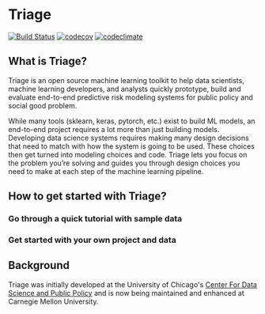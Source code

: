 # Triage

[![Build Status](https://travis-ci.org/dssg/triage.svg?branch=master)](https://travis-ci.org/dssg/triage)
[![codecov](https://codecov.io/gh/dssg/triage/branch/master/graph/badge.svg)](https://codecov.io/gh/dssg/triage)
[![codeclimate](https://codeclimate.com/github/dssg/triage.png)](https://codeclimate.com/github/dssg/triage)


## What is Triage?

Triage is an open source machine learning toolkit to help data scientists, machine learning developers, and analysts quickly prototype, build and evaluate end-to-end predictive risk modeling systems for public policy and social good problem.

While many tools (sklearn, keras, pytorch, etc.) exist to build ML models, an end-to-end project requires a lot more than just building models. Developing data science systems requires making many design decisions that need to match with how the system is going to be used. These choices then get turned into modeling choices and code. Triage lets you focus on the problem you’re solving and guides you through design choices you need to make at each step of the machine learning pipeline.

## How to get started with Triage?

### Go through a quick tutorial with sample data

### Get started with your own project and data 



## Background

Triage was initially developed at the University of Chicago's [Center For Data Science and Public Policy](http://dsapp.uchicago.edu) and is now being maintained and enhanced at Carnegie Mellon University.
